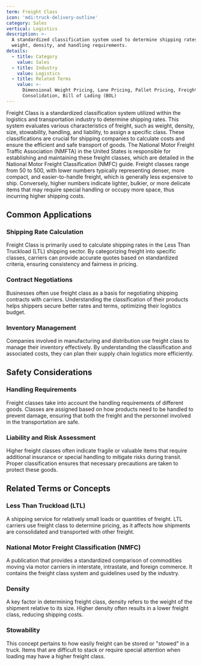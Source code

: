 ```yaml
---
term: Freight Class
icon: 'mdi:truck-delivery-outline'
category: Sales
vertical: Logistics
description: >-
  A standardized classification system used to determine shipping rates based on
  weight, density, and handling requirements.
details:
  - title: Category
    value: Sales
  - title: Industry
    value: Logistics
  - title: Related Terms
    value: >-
      Dimensional Weight Pricing, Lane Pricing, Pallet Pricing, Freight
      Consolidation, Bill of Lading (BOL)
---
```

Freight Class is a standardized classification system utilized within the logistics and transportation industry to determine shipping rates. This system evaluates various characteristics of freight, such as weight, density, size, stowability, handling, and liability, to assign a specific class. These classifications are crucial for shipping companies to calculate costs and ensure the efficient and safe transport of goods. The National Motor Freight Traffic Association (NMFTA) in the United States is responsible for establishing and maintaining these freight classes, which are detailed in the National Motor Freight Classification (NMFC) guide. Freight classes range from 50 to 500, with lower numbers typically representing denser, more compact, and easier-to-handle freight, which is generally less expensive to ship. Conversely, higher numbers indicate lighter, bulkier, or more delicate items that may require special handling or occupy more space, thus incurring higher shipping costs.

## Common Applications

### Shipping Rate Calculation
Freight Class is primarily used to calculate shipping rates in the Less Than Truckload (LTL) shipping sector. By categorizing freight into specific classes, carriers can provide accurate quotes based on standardized criteria, ensuring consistency and fairness in pricing.

### Contract Negotiations
Businesses often use freight class as a basis for negotiating shipping contracts with carriers. Understanding the classification of their products helps shippers secure better rates and terms, optimizing their logistics budget.

### Inventory Management
Companies involved in manufacturing and distribution use freight class to manage their inventory effectively. By understanding the classification and associated costs, they can plan their supply chain logistics more efficiently.

## Safety Considerations

### Handling Requirements
Freight classes take into account the handling requirements of different goods. Classes are assigned based on how products need to be handled to prevent damage, ensuring that both the freight and the personnel involved in the transportation are safe.

### Liability and Risk Assessment
Higher freight classes often indicate fragile or valuable items that require additional insurance or special handling to mitigate risks during transit. Proper classification ensures that necessary precautions are taken to protect these goods.

## Related Terms or Concepts

### Less Than Truckload (LTL)
A shipping service for relatively small loads or quantities of freight. LTL carriers use freight class to determine pricing, as it affects how shipments are consolidated and transported with other freight.

### National Motor Freight Classification (NMFC)
A publication that provides a standardized comparison of commodities moving via motor carriers in interstate, intrastate, and foreign commerce. It contains the freight class system and guidelines used by the industry.

### Density
A key factor in determining freight class, density refers to the weight of the shipment relative to its size. Higher density often results in a lower freight class, reducing shipping costs.

### Stowability
This concept pertains to how easily freight can be stored or "stowed" in a truck. Items that are difficult to stack or require special attention when loading may have a higher freight class.
